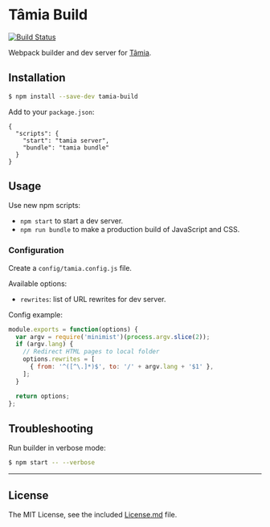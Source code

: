 # Tâmia Build

[![Build Status](https://travis-ci.org/tamiadev/tamia-build.png)](https://travis-ci.org/tamiadev/tamia-build)

Webpack builder and dev server for [Tâmia](http://tamiadev.github.io/tamia/).

## Installation

```bash
$ npm install --save-dev tamia-build
```

Add to your `package.json`:

```json5
{
  "scripts": {
    "start": "tamia server",
    "bundle": "tamia bundle"
  }
}
```

## Usage

Use new npm scripts:

* `npm start` to start a dev server.
* `npm run bundle` to make a production build of JavaScript and CSS.

### Configuration

Create a `config/tamia.config.js` file.

Available options:

* `rewrites`: list of URL rewrites for dev server.

Config example:

```javascript
module.exports = function(options) {
  var argv = require('minimist')(process.argv.slice(2));
  if (argv.lang) {
    // Redirect HTML pages to local folder
    options.rewrites = [
      { from: '^([^\.]*)$', to: '/' + argv.lang + '$1' },
    ];
  }

  return options;
};
```

## Troubleshooting

Run builder in verbose mode:

```bash
$ npm start -- --verbose
```

---

## License

The MIT License, see the included [License.md](./License.md) file.
